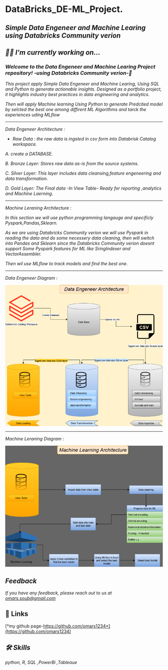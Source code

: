 # DataBricks_DE-ML_Project.


## *Simple Data Engeneer and Machine Learing using Databricks Community verion*

## *👩‍💻 I'm currently working on...*

### *Welcome to the Data Engeneer and Machine Learing Project repository!  -using Databricks Community verion-🚀*

*This project apply Simple Data Engeneer and Machine Learing, Using SQL and Python to generate actionable insights. Designed as a portfolio project, it highlights industry best practices in data engineering and analytics.*

*Then will apply Machine learning Using Python to generate Predcited model by selcted the best one among diffirent ML Algorithms and tarck the experiences uding MLflow*

----------

*Data Engeneer Architecture :*

* *Raw Data : the raw data is ingsted in csv form into Databrisk Catalog workspace.*

*A. create a DATABASE.*

*B. Bronze Layer: Stores raw data as-is from the source systems.*

*C. Silver Layer: This layer includes data cleansing,feature engeneering and data transformation.*

*D. Gold Layer: The Final data -In View Table- Ready for reporting ,analytics and Machine Laerning.*

----------

*Machine Leraning Architecture :*

*In this section we will use python programming langauge and specificly Pyspark,Pandas,Sklearn.*

*As we are using Databricks Community verion we will use Pyspark in reading the data and do some necessery data cleaning, then will switch into Pandas and Sklearn since the Databricks Community verion doesnt support Some Pyspark features for ML like SringIndexer and VectorAssembler.*

*Then wil use MLflow to track models and find the best one.*

----------

*Data Engeneer Diagram :*


![logo](DataBricks_DE_ML_Project1.png)


----------

*Machine Leraning Diagram :*


![logo](DataBricks_DE_ML_Project2.png)



## *Feedback*

*If you have any feedback, please reach out to us at omars.soub@gmail.com*

## 🔗 Links

[*my github page-https://github.com/omars1234*](https://github.com/omars1234)

## *🛠 Skills*
*python, R, SQL ,PowerBi ,Tableaue*
